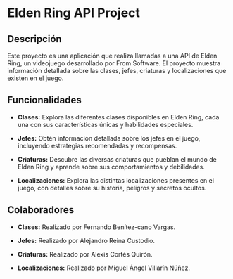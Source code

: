 # Elden Ring API Project

## Descripción

Este proyecto es una aplicación que realiza llamadas a una API de Elden Ring, un videojuego desarrollado por From Software. El proyecto muestra información detallada sobre las clases, jefes, criaturas y localizaciones que existen en el juego.

## Funcionalidades

- **Clases:** Explora las diferentes clases disponibles en Elden Ring, cada una con sus características únicas y habilidades especiales.

- **Jefes:** Obtén información detallada sobre los jefes en el juego, incluyendo estrategias recomendadas y recompensas.

- **Criaturas:** Descubre las diversas criaturas que pueblan el mundo de Elden Ring y aprende sobre sus comportamientos y debilidades.

- **Localizaciones:** Explora las distintas localizaciones presentes en el juego, con detalles sobre su historia, peligros y secretos ocultos.

## Colaboradores

- **Clases:** Realizado por Fernando Benítez-cano Vargas.

- **Jefes:** Realizado por Alejandro Reina Custodio.

- **Criaturas:** Realizado por Alexis Cortés Quirón.

- **Localizaciones:** Realizado por Miguel Ángel Villarín Núñez.
